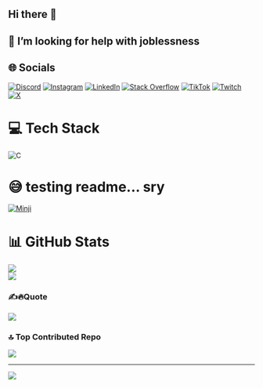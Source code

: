 ## Hi there 👋
## 🤔 I’m looking for help with joblessness

## 🌐 Socials
[![Discord](https://img.shields.io/badge/Discord-%237289DA.svg?logo=discord&logoColor=white)](https://discord.gg/discordapp.com/users/460296285858037760) [![Instagram](https://img.shields.io/badge/Instagram-%23E4405F.svg?logo=Instagram&logoColor=white)](https://instagram.com/adinza18) [![LinkedIn](https://img.shields.io/badge/LinkedIn-%230077B5.svg?logo=linkedin&logoColor=white)](https://linkedin.com/in/saladin-zhalifunnas-ahfar-407393321) [![Stack Overflow](https://img.shields.io/badge/-Stackoverflow-FE7A16?logo=stack-overflow&logoColor=white)](https://stackoverflow.com/users/26853281/lecylecy) [![TikTok](https://img.shields.io/badge/TikTok-%23000000.svg?logo=TikTok&logoColor=white)](https://tiktok.com/@adinza18) [![Twitch](https://img.shields.io/badge/Twitch-%239146FF.svg?logo=Twitch&logoColor=white)](https://twitch.tv/ASCMK) [![X](https://img.shields.io/badge/X-black.svg?logo=X&logoColor=white)](https://x.com/dynoouuw) 

# 💻 Tech Stack
![C](https://img.shields.io/badge/c-%2300599C.svg?style=for-the-badge&logo=c&logoColor=white)

<!-- BEGIN YOUTUBE-CARDS -->
# 😅 testing readme... sry
[![Minji](https://ytcards.demolab.com/?id=f9cViIsTarw&title=Minji+Nyanyi+'Pernah+Muda'Cover&lang=en&timestamp=1730221200&background_color=%230d1117&title_color=%23ffffff&stats_color=%23dedede&max_title_lines=1&width=250&border_radius=5&duration=174 "[By Jeans] 'Laufey - Falling Behind' Cover by MINJI | NewJeans")](https://youtu.be/f9cViIsTarw?si=h8qw0iXXR2vmrYcA)
<!-- END YOUTUBE-CARDS -->

# 📊 GitHub Stats
![](https://github-readme-stats.vercel.app/api?username=LecyLecy&theme=dark&hide_border=false&include_all_commits=false&count_private=false)<br/>
![](https://github-readme-streak-stats.herokuapp.com/?user=LecyLecy&theme=dark&hide_border=false)<br/>

### ✍️🔥Quote
![](https://quotes-github-readme.vercel.app/api?type=horizontal&theme=dark)

### 🔝 Top Contributed Repo
![](https://github-contributor-stats.vercel.app/api?username=LecyLecy&limit=5&theme=dark&combine_all_yearly_contributions=true)

---
[![](https://visitcount.itsvg.in/api?id=LecyLecy&icon=5&color=12)](https://visitcount.itsvg.in)

<!-- Proudly created with GPRM ( https://gprm.itsvg.in ) -->

<!--
## Hi there 👋
## 🤔 I’m looking for help with joblessness
## 📸 [@adinza18](https://www.instagram.com/adinza18)
[![Lecy's GitHub stats](https://github-readme-stats.vercel.app/api?username=lecylecy&show_icons=true&theme=tokyonight)](https://github.com/anuraghazra/github-readme-stats)
-->


<!--
**LecyLecy/LecyLecy** is a ✨ _special_ ✨ repository because its `README.md` (this file) appears on your GitHub profile.

Here are some ideas to get you started:

- 🔭 I’m currently working on ...
- 🌱 I’m currently learning ...
- 👯 I’m looking to collaborate on ...
- 🤔 I’m looking for help with ...
- 💬 Ask me about ...
- 📫 How to reach me: ...
- 😄 Pronouns: ...
- ⚡ Fun fact: ...

[![Lecy's GitHub stats](https://github-readme-stats.vercel.app/api?username=lecylecy&show_icons=true&theme=tokyonight)](https://github.com/anuraghazra/github-readme-stats)

https://youtu.be/f9cViIsTarw?si=h8qw0iXXR2vmrYcA
-->
